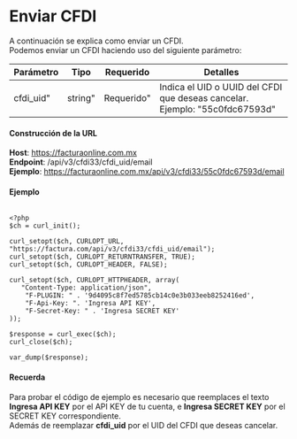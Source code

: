 # Enviar CFDI

A continuación se explica como enviar un CFDI.  
Podemos enviar un CFDI haciendo uso del siguiente parámetro:

<table>
    <thead>
        <tr>
            <th>Parámetro</th>
            <th>Tipo</th>
            <th>Requerido</th>
            <th>Detalles</th>
        </tr>
    <thead>
    <tbody>
        <tr>
            <td>cfdi_uid"</td>
            <td>string"</td>
            <td>Requerido"</td>
            <td>Indica el UID o UUID del CFDI que deseas cancelar.
            Ejemplo: "55c0fdc67593d"</td>
        </tr>
    </tbody>
</table>


#### Construcción de la URL

**Host**: https://facturaonline.com.mx  
**Endpoint**:  /api/v3/cfdi33/cfdi_uid/email  
**Ejemplo**:  https://facturaonline.com.mx/api/v3/cfdi33/55c0fdc67593d/email  


#### Ejemplo

```

<?php
$ch = curl_init();

curl_setopt($ch, CURLOPT_URL, "https://factura.com/api/v3/cfdi33/cfdi_uid/email");
curl_setopt($ch, CURLOPT_RETURNTRANSFER, TRUE);
curl_setopt($ch, CURLOPT_HEADER, FALSE);

curl_setopt($ch, CURLOPT_HTTPHEADER, array(
   "Content-Type: application/json",
    "F-PLUGIN: " . '9d4095c8f7ed5785cb14c0e3b033eeb8252416ed',
    "F-Api-Key: ". 'Ingresa API KEY',
    "F-Secret-Key: " . 'Ingresa SECRET KEY'
));

$response = curl_exec($ch);
curl_close($ch);

var_dump($response);

```

#### Recuerda

Para probar el código de ejemplo es necesario que reemplaces el texto  **Ingresa API KEY**  por el API KEY de tu cuenta, e **Ingresa SECRET KEY**  por el SECRET KEY correspondiente.  
Además de reemplazar **cfdi_uid**  por el UID del CFDI que deseas cancelar.

